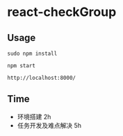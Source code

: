 # react-checkGroup

## Usage

`sudo npm install`

`npm start`

`http://localhost:8000/`

## Time

* 环境搭建 2h
* 任务开发及难点解决 5h